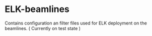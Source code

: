 # ELK-beamlines

Contains configuration an filter files used for ELK deployment on the beamlines. ( Currently on test state )